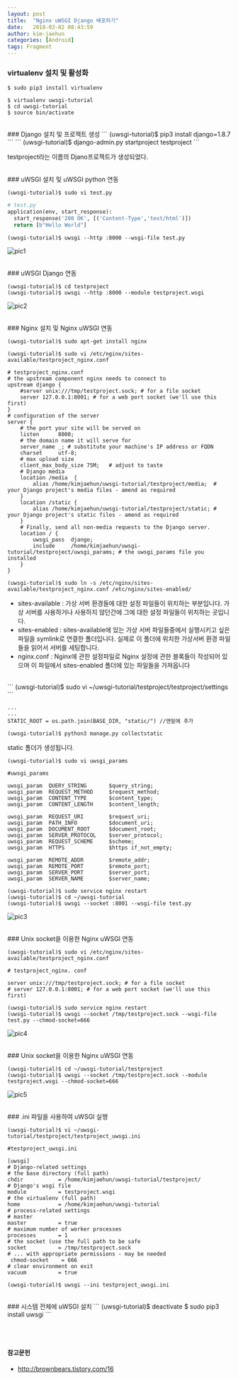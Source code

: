 ```yaml
---
layout: post
title:  "Nginx uWSGI Django 배포하기"
date:   2018-03-02 08:43:59
author: kim-jaehun
categories: [Android]
tags: Fragment
---
```



### virtualenv 설치 및 활성화

```
$ sudo pip3 install virtualenv
```

```
$ virtualenv uwsgi-tutorial
$ cd uwsgi-tutorial
$ source bin/activate
```

<br>
### Django 설치 및 프로젝트 생성
```
(uwsgi-tutorial)$ pip3 install django=1.8.7
```
```
(uwsgi-tutorial)$ django-admin.py startproject testproject
```

testproject라는 이름의 Djano프로젝트가 생성되었다.

<br>
### uWSGI 설치 및 uWSGI python 연동

```
(uwsgi-tutorial)$ sudo vi test.py
```

```python
# test.py
application(env, start_response):
  start_response('200 OK', [('Content-Type','text/html')])
  return [b"Hello World"]
```

```
(uwsgi-tutorial)$ uwsgi --http :8000 --wsgi-file test.py

```
![pic1](https://drive.google.com/uc?id=1Lm6QvKetfWF6LExIbQnklo47-3ZcMRyV)



<br>
### uWSGI Django 연동

```
(uwsgi-tutorial)$ cd testproject
(uwsgi-tutorial)$ uwsgi --http :8000 --module testproject.wsgi
```
![pic2](https://drive.google.com/uc?id=1oqHZllWIqpksFtndbh1b017CgcfwyeBx)



<br>
### Nginx 설치 및 Nginx uWSGI 연동

```
(uwsgi-tutorial)$ sudo apt-get install nginx
```

```
(uwsgi-tutorial)$ sudo vi /etc/nginx/sites-available/testproject_nginx.conf
```
```
# testproject_nginx.conf
# the upstream component nginx needs to connect to
upstream django {
    #server unix:///tmp/testproject.sock; # for a file socket
    server 127.0.0.1:8001; # for a web port socket (we'll use this first)
}
# configuration of the server
server {
    # the port your site will be served on
    listen      8000;
    # the domain name it will serve for
    server_name _; # substitute your machine's IP address or FQDN
    charset     utf-8;
    # max upload size
    client_max_body_size 75M;   # adjust to taste
    # Django media
    location /media  {
        alias /home/kimjaehun/uwsgi-tutorial/testproject/media;  # your Django project's media files - amend as required
    }
    location /static {
        alias /home/kimjaehun/uwsgi-tutorial/testproject/static; # your Django project's static files - amend as required
    }
    # Finally, send all non-media requests to the Django server.
    location / {
        uwsgi_pass  django;
        include     /home/kimjaehun/uwsgi-tutorial/testproject/uwsgi_params; # the uwsgi_params file you installed
    }
}
```
```
(uwsgi-tutorial)$ sudo ln -s /etc/nginx/sites-available/testproject_nginx.conf /etc/nginx/sites-enabled/
```

* sites-available : 가상 서버 환경들에 대한 설정 파일들이 위치하는 부분입니다. 가상 서버를 사용하거나 사용하지 않던간에 그에 대한 설정 파일들이 위치하는 곳입니다.
* sites-enabled : sites-available에 있는 가상 서버 파일들중에서 실행시키고 싶은 파일을 symlink로 연결한 폴더입니다. 실제로 이 폴더에 위치한 가상서버 환경 파일들을 읽어서 서버를 세팅합니다.
* nginx.conf : Nginx에 관한 설정파일로 Nginx 설정에 관한 블록들이 작성되어 있으며 이 파일에서 sites-enabled 폴더에 있는 파일들을 가져옵니다
<br>
```
(uwsgi-tutorial)$ sudo vi ~/uwsgi-tutorial/testproject/testproject/settings
```

```
...
...
STATIC_ROOT = os.path.join(BASE_DIR, "static/") //맨밑에 추가
```
```
(uwsgi-tutorial)$ python3 manage.py collectstatic
```
static 폴더가 생성됩니다.

```
(uwsgi-tutorial)$ sudo vi uwsgi_params
```
```
#uwsgi_params

uwsgi_param  QUERY_STRING       $query_string;
uwsgi_param  REQUEST_METHOD     $request_method;
uwsgi_param  CONTENT_TYPE       $content_type;
uwsgi_param  CONTENT_LENGTH     $content_length;

uwsgi_param  REQUEST_URI        $request_uri;
uwsgi_param  PATH_INFO          $document_uri;
uwsgi_param  DOCUMENT_ROOT      $document_root;
uwsgi_param  SERVER_PROTOCOL    $server_protocol;
uwsgi_param  REQUEST_SCHEME     $scheme;
uwsgi_param  HTTPS              $https if_not_empty;

uwsgi_param  REMOTE_ADDR        $remote_addr;
uwsgi_param  REMOTE_PORT        $remote_port;
uwsgi_param  SERVER_PORT        $server_port;
uwsgi_param  SERVER_NAME        $server_name;
```


```
(uwsgi-tutorial)$ sudo service nginx restart
(uwsgi-tutorial)$ cd ~/uwsgi-tutorial
(uwsgi-tutorial)$ uwsgi --socket :8001 --wsgi-file test.py
```

![pic3](https://drive.google.com/uc?id=1eojrPe0qqJWMZygZinPnxrUL9nZEcZwZ)

<br>
### Unix socket을 이용한 Nginx uWSGI 연동

```
(uwsgi-tutorial)$ sudo vi /etc/nginx/sites-available/testproject_nginx.conf
```
```
# testproject_nginx. conf

server unix:///tmp/testproject.sock; # for a file socket
# server 127.0.0.1:8001; # for a web port socket (we'll use this first)
```
```
(uwsgi-tutorial)$ sudo service nginx restart
(uwsgi-tutorial)$ uwsgi --socket /tmp/testproject.sock --wsgi-file test.py --chmod-socket=666
```
![pic4](https://drive.google.com/uc?id=1l_AkBUi3glKbiN3-XNvkKRpWe-liEvNO)

<br>
### Unix socket을 이용한 Nginx uWSGI 연동

```
(uwsgi-tutorial)$ cd ~/uwsgi-tutorial/testproject
(uwsgi-tutorial)$ uwsgi --socket /tmp/testproject.sock --module testproject.wsgi --chmod-socket=666
```
![pic5](https://drive.google.com/uc?id=1I3VmTr16VT4jrhi_ThhoN6XSVbiXIUTS)

<br>
### .ini 파일을 사용하여 uWSGI 실행

```
(uwsgi-tutorial)$ vi ~/uwsgi-tutorial/testproject/testproject_uwsgi.ini
```

```
#testproject_uwsgi.ini

[uwsgi]
# Django-related settings
# the base directory (full path)
chdir           = /home/kimjaehun/uwsgi-tutorial/testproject/
# Django's wsgi file
module          = testproject.wsgi
# the virtualenv (full path)
home            = /home/kimjaehun/uwsgi-tutorial
# process-related settings
# master
master          = true
# maximum number of worker processes
processes       = 1
# the socket (use the full path to be safe
socket          = /tmp/testproject.sock
# ... with appropriate permissions - may be needed
 chmod-socket    = 666
# clear environment on exit
vacuum          = true
```

```
(uwsgi-tutorial)$ uwsgi --ini testproject_uwsgi.ini
```

<br>
### 시스템 전체에 uWSGI 설치
```
(uwsgi-tutorial)$ deactivate
$ sudo pip3 install uwsgi
```



























<br><br>
#### 참고문헌
* http://brownbears.tistory.com/16
